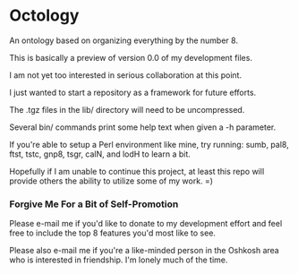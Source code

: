 # Octology
An ontology based on organizing everything by the number 8.

This is basically a preview of version 0.0 of my development files.

I am not yet too interested in serious collaboration at this point.

I just wanted to start a repository as a framework for future efforts.

The .tgz files in the lib/ directory will need to be uncompressed.

Several bin/ commands print some help text when given a -h parameter.

If you're able to setup a Perl environment like mine, try running:
  sumb, pal8, ftst, tstc, gnp8, tsgr, calN, and lodH to learn a bit.

Hopefully if I am unable to continue this project, at least this
  repo will provide others the ability to utilize some of my work. =)

### Forgive Me For a Bit of Self-Promotion
Please e-mail me if you'd like to donate to my development effort and
  feel free to include the top 8 features you'd most like to see.
  
Please also e-mail me if you're a like-minded person in the Oshkosh
  area who is interested in friendship. I'm lonely much of the time.
